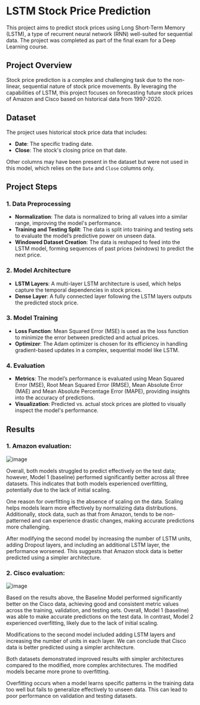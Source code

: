 # LSTM Stock Price Prediction

This project aims to predict stock prices using Long Short-Term Memory (LSTM), a type of recurrent neural network (RNN) well-suited for sequential data. The project was completed as part of the final exam for a Deep Learning course.

## Project Overview

Stock price prediction is a complex and challenging task due to the non-linear, sequential nature of stock price movements. By leveraging the capabilities of LSTM, this project focuses on forecasting future stock prices of Amazon and Cisco based on historical data from 1997-2020.

## Dataset
The project uses historical stock price data that includes:
- **Date**: The specific trading date.
- **Close**: The stock's closing price on that date.

Other columns may have been present in the dataset but were not used in this model, which relies on the `Date` and `Close` columns only.

## Project Steps

### 1. Data Preprocessing
   - **Normalization**: The data is normalized to bring all values into a similar range, improving the model's performance.
   - **Training and Testing Split**: The data is split into training and testing sets to evaluate the model’s predictive power on unseen data.
   - **Windowed Dataset Creation**: The data is reshaped to feed into the LSTM model, forming sequences of past prices (windows) to predict the next price.

### 2. Model Architecture
   - **LSTM Layers**: A multi-layer LSTM architecture is used, which helps capture the temporal dependencies in stock prices.
   - **Dense Layer**: A fully connected layer following the LSTM layers outputs the predicted stock price.

### 3. Model Training
   - **Loss Function**: Mean Squared Error (MSE) is used as the loss function to minimize the error between predicted and actual prices.
   - **Optimizer**: The Adam optimizer is chosen for its efficiency in handling gradient-based updates in a complex, sequential model like LSTM.

### 4. Evaluation
   - **Metrics**: The model’s performance is evaluated using Mean Squared Error (MSE), Root Mean Squared Error (RMSE), Mean Absolute Error (MAE) and Mean Absolute Percentage Error (MAPE), providing insights into the accuracy of predictions.
   - **Visualization**: Predicted vs. actual stock prices are plotted to visually inspect the model's performance.

## Results

### 1. Amazon evaluation: 

![image](https://github.com/user-attachments/assets/e6950c90-2b2d-40f9-b327-30181a2bc3fd)

Overall, both models struggled to predict effectively on the test data; however, Model 1 (baseline) performed significantly better across all three datasets. This indicates that both models experienced overfitting, potentially due to the lack of initial scaling.

One reason for overfitting is the absence of scaling on the data. Scaling helps models learn more effectively by normalizing data distributions. Additionally, stock data, such as that from Amazon, tends to be non-patterned and can experience drastic changes, making accurate predictions more challenging.

After modifying the second model by increasing the number of LSTM units, adding Dropout layers, and including an additional LSTM layer, the performance worsened. This suggests that Amazon stock data is better predicted using a simpler architecture.


### 2. Cisco evaluation:

![image](https://github.com/user-attachments/assets/cf691880-6a0f-4ed2-8d92-14062ada96ec)

Based on the results above, the Baseline Model performed significantly better on the Cisco data, achieving good and consistent metric values across the training, validation, and testing sets. Overall, Model 1 (baseline) was able to make accurate predictions on the test data. In contrast, Model 2 experienced overfitting, likely due to the lack of initial scaling.

Modifications to the second model included adding LSTM layers and increasing the number of units in each layer. We can conclude that Cisco data is better predicted using a simpler architecture.

Both datasets demonstrated improved results with simpler architectures compared to the modified, more complex architectures. The modified models became more prone to overfitting.

Overfitting occurs when a model learns specific patterns in the training data too well but fails to generalize effectively to unseen data. This can lead to poor performance on validation and testing datasets.

